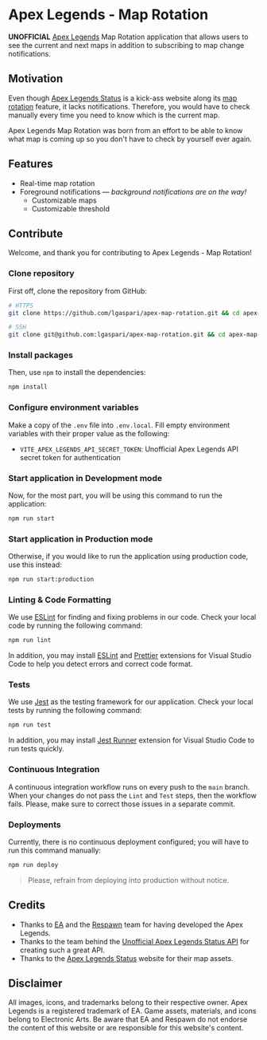 # Apex Legends - Map Rotation

**UNOFFICIAL** [Apex Legends](https://www.ea.com/games/apex-legends) Map Rotation application that allows users to see the current and next maps in addition to subscribing to map change notifications.

## Motivation

Even though [Apex Legends Status](https://apexlegendsstatus.com/) is a kick-ass website along its [map rotation](https://apexlegendsstatus.com/current-map/) feature, it lacks notifications. Therefore, you would have to check manually every time you need to know which is the current map.

Apex Legends Map Rotation was born from an effort to be able to know what map is coming up so you don't have to check by yourself ever again.

## Features

- Real-time map rotation
- Foreground notifications — _background notifications are on the way!_
  - Customizable maps
  - Customizable threshold

## Contribute

Welcome, and thank you for contributing to Apex Legends - Map Rotation!

### Clone repository

First off, clone the repository from GitHub:

```bash
# HTTPS
git clone https://github.com/lgaspari/apex-map-rotation.git && cd apex-map-rotation

# SSH
git clone git@github.com:lgaspari/apex-map-rotation.git && cd apex-map-rotation
```

### Install packages

Then, use `npm` to install the dependencies:

```bash
npm install
```

### Configure environment variables

Make a copy of the `.env` file into `.env.local`. Fill empty environment variables with their proper value as the following:

- `VITE_APEX_LEGENDS_API_SECRET_TOKEN`: Unofficial Apex Legends API secret token for authentication

### Start application in Development mode

Now, for the most part, you will be using this command to run the application:

```bash
npm run start
```

### Start application in Production mode

Otherwise, if you would like to run the application using production code, use this instead:

```bash
npm run start:production
```

### Linting & Code Formatting

We use [ESLint](https://eslint.org/) for finding and fixing problems in our code. Check your local code by running the following command:

```bash
npm run lint
```

In addition, you may install [ESLint](https://marketplace.visualstudio.com/items?itemName=dbaeumer.vscode-eslint) and [Prettier](https://marketplace.visualstudio.com/items?itemName=esbenp.prettier-vscode) extensions for Visual Studio Code to help you detect errors and correct code format.

### Tests

We use [Jest](https://jestjs.io/) as the testing framework for our application. Check your local tests by running the following command:

```bash
npm run test
```

In addition, you may install [Jest Runner](https://marketplace.visualstudio.com/items?itemName=firsttris.vscode-jest-runner) extension for Visual Studio Code to run tests quickly.

### Continuous Integration

A continuous integration workflow runs on every push to the `main` branch. When your changes do not pass the `Lint` and `Test` steps, then the workflow fails. Please, make sure to correct those issues in a separate commit.

### Deployments

Currently, there is no continuous deployment configured; you will have to run this command manually:

```bash
npm run deploy
```

> Please, refrain from deploying into production without notice.

## Credits

- Thanks to [EA](https://www.ea.com/) and the [Respawn](https://www.respawn.com/) team for having developed the Apex Legends.
- Thanks to the team behind the [Unofficial Apex Legends Status API](https://apexlegendsapi.com/) for creating such a great API.
- Thanks to the [Apex Legends Status](https://apexlegendsstatus.com/) website for their map assets.

## Disclaimer

All images, icons, and trademarks belong to their respective owner. Apex Legends is a registered trademark of EA. Game assets, materials, and icons belong to Electronic Arts. Be aware that EA and Respawn do not endorse the content of this website or are responsible for this website's content.
